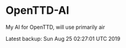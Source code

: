 # OpenTTD-AI
My AI for OpenTTD, will use primarily air

Latest backup: Sun Aug 25 02:27:01 UTC 2019

